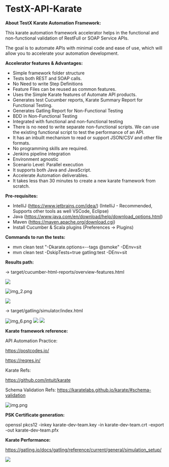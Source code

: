 # TestX-API-Karate

**About TestX Karate Automation Framework:**

This karate automation framework accelerator helps in the functional and non-functional validation of RestFull or SOAP Service APIs.

The goal is to automate APIs with minimal code and ease of use, which will allow you to accelerate your automation development.


**Accelerator features & Advantages:**

- Simple framework folder structure
- Tests both REST and SOAP calls.
- No Need to write Step Definitions
- Feature Files can be reused as common features.
- Uses the Simple Karate features of Automate API products.
- Generates test Cucumber reports, Karate Summary Report for Functional Testing.
- Generates Gatling Report for Non-Functional Testing
- BDD in Non-Functional Testing
- Integrated with functional and non-functional testing
- There is no need to write separate non-functional scripts. We can use the existing functional script to test the performance of an API.
- It has an inbuilt mechanism to read or support JSON/CSV and other file formats.
- No programming skills are required.
- Jenkins pipeline integration
- Environment agnostic
- Scenario Level: Parallel execution
- It supports both Java and JavaScript.
- Accelerate Automation deliverables.
- It takes less than 30 minutes to create a new karate framework from scratch.

**Pre-requisites:**

* IntelliJ (https://www.jetbrains.com/idea/) (IntelliJ - Recommended, Supports other tools as well VSCode, Eclipse)
* Java (https://www.java.com/en/download/help/download_options.html)
* Maven (https://maven.apache.org/download.cgi)
* Install Cucumber & Scala plugins (Preferences -> Plugins)

**Commands to run the tests:**

* mvn clean test "-Dkarate.options=--tags @smoke" -DEnv=sit
* mvn clean test -DskipTests=true gatling:test -DEnv=sit

**Results path:** 

-> target/cucumber-html-reports/overview-features.html

![](temp/CucumberReport.png)

![img_2.png](temp/CucumberReport1.png)

![](temp/KarateSummary.png)


-> target/gatling/simulator/index.html

![img_6.png](temp/GatlingReport.png)
![](temp/GatlingReport1.png)
![](temp/GatlingReport2.png)


**Karate framework reference:**

API Automation Practice:

https://postcodes.io/

https://reqres.in/

Karate Refs: 

https://github.com/intuit/karate

Schema Validation Refs: https://karatelabs.github.io/karate/#schema-validation

![img.png](temp/Karate.png)


**PSK Certificate generation:**

openssl pkcs12 -inkey karate-dev-team.key -in karate-dev-team.crt -export -out karate-dev-team.pfx


**Karate Performance:**

https://gatling.io/docs/gatling/reference/current/general/simulation_setup/

![](temp/Gatling.png)

